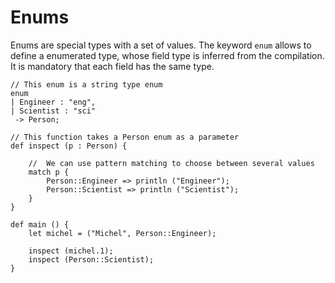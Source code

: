 # Enums

Enums are special types with a set of values. The keyword `enum` allows to define a enumerated type, whose field type is inferred from the compilation. It is mandatory that each field has the same type.

```ymir
// This enum is a string type enum
enum 
| Engineer : "eng",
| Scientist : "sci"
 -> Person;

// This function takes a Person enum as a parameter
def inspect (p : Person) {

	// 	We can use pattern matching to choose between several values
    match p {
        Person::Engineer => println ("Engineer");
        Person::Scientist => println ("Scientist");
    }
}

def main () {
    let michel = ("Michel", Person::Engineer);

    inspect (michel.1);
    inspect (Person::Scientist);
}
```

